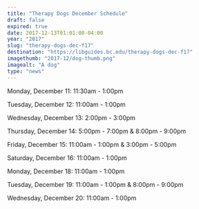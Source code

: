 ```yaml
---
title: "Therapy Dogs December Schedule"
draft: false
expired: true
date: 2017-12-13T01:01:00-04:00
year: "2017"
slug: "therapy-dogs-dec-f17"
destination: "https://libguides.bc.edu/therapy-dogs-dec-f17"
imagethumb: "2017-12/dog-thumb.png"
imagealt: "A dog"
type: "news"
---
```


Monday, December 11: 11:30am - 1:00pm

Tuesday, December 12: 11:00am - 1:00pm

Wednesday, December 13: 2:00pm - 3:00pm

Thursday, December 14: 5:00pm - 7:00pm & 8:00pm - 9:00pm

Friday, December 15: 11:00am - 1:00pm & 3:00pm - 5:00pm

Saturday, December 16: 11:00am - 1:00pm

Monday, December 18: 11:00am - 1:00pm

Tuesday, December 19: 11:00am - 1:00pm & 8:00pm - 9:00pm

Wednesday, December 20: 11:00am - 1:00pm
